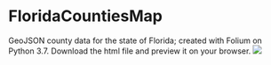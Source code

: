 # FloridaCountiesMap
GeoJSON county data for the state of Florida; created with Folium on Python 3.7.
Download the html file and preview it on your browser. 
![](https://image.ibb.co/e8gTTV/Screen-Shot-2018-11-05-at-9-16-10-PM.png)
